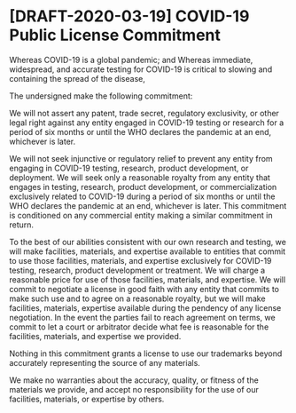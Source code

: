 
# [DRAFT-2020-03-19] COVID-19 Public License Commitment

Whereas COVID-19 is a global pandemic; and
Whereas immediate, widespread, and accurate testing for COVID-19 is critical to slowing and containing the spread of the disease,

The undersigned make the following commitment:

We will not assert any patent, trade secret, regulatory exclusivity, or other legal right against any entity engaged in COVID-19 testing or research for a period of six months or until the WHO declares the pandemic at an end, whichever is later.

We will not seek injunctive or regulatory relief to prevent any entity from engaging in COVID-19 testing, research, product development, or deployment.  We will seek only a reasonable royalty from any entity that engages in testing, research, product development, or commercialization exclusively related to COVID-19 during a period of six months or until the WHO declares the pandemic at an end, whichever is later.  This commitment is conditioned on any commercial entity making a similar commitment in return.

To the best of our abilities consistent with our own research and testing, we will make facilities, materials, and expertise available to entities that commit to use those facilities, materials, and expertise exclusively for COVID-19 testing, research, product development or treatment.  We will charge a reasonable price for use of those facilities, materials, and expertise.  We will commit to negotiate a license in good faith with any entity that commits to make such use and to agree on a reasonable royalty, but we will make facilities, materials, expertise available during the pendency of any license negotiation.  In the event the parties fail to reach agreement on terms, we commit to let a court or arbitrator decide what fee is reasonable for the facilities, materials, and expertise we provided.

Nothing in this commitment grants a license to use our trademarks beyond accurately representing the source of any materials.

We make no warranties about the accuracy, quality, or fitness of the materials we provide, and accept no responsibility for the use of our facilities, materials, or expertise by others.
